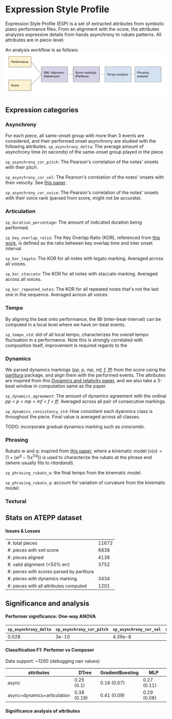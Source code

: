 # Expression Style Profile

Expression Style Profile (ESP) is a set of extracted attributes from symbolic piano performance files. From an alignment with the score, the attributes analyzes expressive details from hands asynchrony to rubato patterns. All attributes are in piece-level. 

An analysis workflow is as follows: 
![workflow](docs/workflow.png)

## Expression categories 

### Asynchrony 

For each piece, all same-onset group with more than 3 events are considered, and their performed onset asynchrony are studied with the following attributes.
```sp_asynchrony_delta```: The average amount of asynchrony time (in seconds) of the same-onset group played in the piece.

```sp_asynchrony_cor_pitch```: The Pearson's correlation of the notes' onsets with their pitch. 

```sp_asynchrony_cor_vel```: The Pearson's correlation of the notes' onsets with their velocity. See [this paper](https://asa.scitation.org/doi/10.1121/1.1376133). 

```sp_asynchrony_cor_voice```: The Pearson's correlation of the notes' onsets with their voice rank (parsed from score, might not be accurate).


### Articulation
```sp_duration_percentage```: The amount of indicated duration being performed. 

```sp_key_overlap_ratio```: The Key Overlap Ratio (KOR), referenced from [this work](https://www.researchgate.net/publication/233013901_Articulation_Strategies_in_Expressive_Piano_Performance_Analysis_of_Legato_Staccato_and_Repeated_Notes_in_Performances_of_the_Andante_Movement_of_Mozart's_Sonata_in_G_Major_K_545), is defined as the ratio between key overlap time and inter onset interval. 

```sp_kor_legato```: The KOR for all notes with legato marking. Averaged across all voices. 

```sp_kor_staccato```: The KOR for all notes with staccato marking. Averaged across all voices. 

```sp_kor_repeated_notes```: The KOR for all repeated notes that's not the last one in the sequence. Averaged across all voices. 


### Tempo 
By aligning the beat onto performance, the IBI (inter-beat-interval) can be computed in a local level where we have on-beat events.  

```sp_tempo_std```: std of all local tempo, characterizes the overall tempo fluctuation in a performance. Note this is strongly correlated with composition itself, improvement is required regards to the 

### Dynamics 
We parsed dynamics markings (*pp, p, mp, mf, f, ff*) from the score using the [partitura](https://partitura.readthedocs.io/en/latest/index.html) package, and align them with the performed events. The attributes are inspired from this [Dynamics and relativity paper](https://www.tandfonline.com/doi/abs/10.1080/09298215.2018.1486430?journalCode=nnmr20), and we also take a 3-beat window in computation same as the paper.  

```sp_dynamics_agreement```: The amount of dynamics agreement with the ordinal *pp < p < mp < mf < f < ff*. Averaged across all pair of consecutive markings. 

```sp_dynamics_consistency_std```: How consistent each dyanmics class is throughout the piece. Final value is averaged across all classes. 

TODO: incorporate gradual dynamics marking such as *crescendo*. 

### Phrasing 

Rubato w and q: inspired from [this paper](https://www.researchgate.net/publication/220723460_Evidence_for_Pianist-specific_Rubato_Style_in_Chopin_Nocturnes), where a kinematic model ($v(x) = (1 + (w^q - 1)x^{1/q})$) is used to characterize the rubato at the phrase end (where usually fits to *ritardandi*). 

```sp_phrasing_rubato_w```: the final tempo from the kinematic model. 

```sp_phrasing_rubato_q```: account for variation of curvature from the kinematic model.

### Textural 

## Stats on ATEPP dataset

#### Issues & Losses 

|  |  |
| ----------- | ----------- |
| #. total pieces                           |  11672 |
| #. pieces with xml score                  |  6838  |
| #. pieces aligned                         |  4138  |
| #. valid alignment (<50% err)             |  3752  |
| #. pieces with scores parsed by partitura |        |
| #. pieces with dynamics marking           |  3434  |
| #. pieces with all attributes computed    |  1201  |

## Significance and analysis

#### Performer significance: One-way ANOVA
|  ```sp_asynchrony_delta```| ```sp_asynchrony_cor_pitch``` | ```sp_asynchrony_cor_vel``` | ```sp_articulation_ratio``` | ```sp_dynamics_agreement``` | ```sp_dynamics_consistency_std```
| ----------- | ----------- | ----------- | ----------- | ----------- | ----------- |
| 0.028   |  3e-10 | 4.39e-8 |  | 0.401 | 0.0003 |  



#### Classification F1: Perfomer vs Composer

Data support: ~1200 (debugging nan values)

| attributes | DTree | GradientBoosting | MLP | 
| ----------- | ----------- | ----------- | ----------- |
|  async  | 0.25 (0.1)  | 0.16 (0.07) | 0.27 (0.11) |
|  async+dynamics+articulation  | 0.38 (0.19)  | 0.41 (0.09) | 0.29 (0.08) |

#### Significance analysis of attributes
